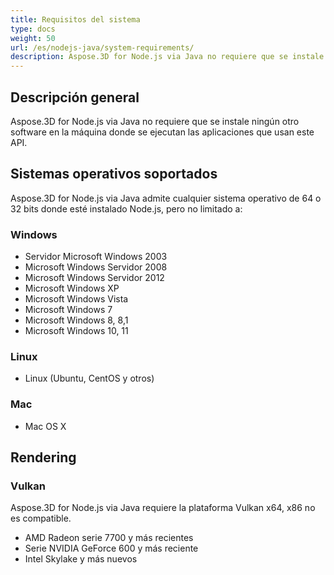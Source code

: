 ```yaml
---
title: Requisitos del sistema
type: docs
weight: 50
url: /es/nodejs-java/system-requirements/
description: Aspose.3D for Node.js via Java no requiere que se instale ningún otro software en la máquina donde se ejecutan las aplicaciones que usan este API.
---
```

##  **Descripción general**
Aspose.3D for Node.js via Java no requiere que se instale ningún otro software en la máquina donde se ejecutan las aplicaciones que usan este API.
##  **Sistemas operativos soportados**
Aspose.3D for Node.js via Java admite cualquier sistema operativo de 64 o 32 bits donde esté instalado Node.js, pero no limitado a:
###  **Windows**
- Servidor Microsoft Windows 2003
- Microsoft Windows Servidor 2008
- Microsoft Windows Servidor 2012
- Microsoft Windows XP
- Microsoft Windows Vista
- Microsoft Windows 7
- Microsoft Windows 8, 8,1
- Microsoft Windows 10, 11
###  **Linux**
- Linux (Ubuntu, CentOS y otros)
###  **Mac**
- Mac OS X
##  **Rendering**
###  **Vulkan**
Aspose.3D for Node.js via Java requiere la plataforma Vulkan x64, x86 no es compatible.

- AMD Radeon serie 7700 y más recientes
- Serie NVIDIA GeForce 600 y más reciente
- Intel Skylake y más nuevos


